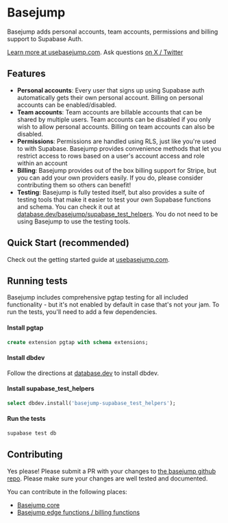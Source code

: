 # Basejump

Basejump adds personal accounts, team accounts, permissions and billing support to Supabase Auth.

[Learn more at usebasejump.com](https://usebasejump.com). Ask questions [on X / Twitter](https://twitter.com/tiniscule)

## Features

- **Personal accounts**: Every user that signs up using Supabase auth automatically gets their own personal account.
  Billing on personal accounts can be enabled/disabled.
- **Team accounts**: Team accounts are billable accounts that can be shared by multiple users. Team accounts can be
  disabled if you only wish to allow personal accounts. Billing on team accounts can also be disabled.
- **Permissions**: Permissions are handled using RLS, just like you're used to with Supabase. Basejump provides
  convenience methods that let you restrict access to rows based on a user's account access and role within an account
- **Billing**: Basejump provides out of the box billing support for Stripe, but you can add your own providers easily.
  If you do, please consider contributing them so others can benefit!
- **Testing**: Basejump is fully tested itself, but also provides a suite of testing tools that make it easier to test
  your own Supabase functions and schema. You can check it out
  at [database.dev/basejump/supabase_test_helpers](https://database.dev/basejump/supabase_test_helpers). You do not need
  to be using Basejump to use the testing tools.

## Quick Start (recommended)

Check out the getting started guide at [usebasejump.com](https://usebasejump.com).

## Running tests
Basejump includes comprehensive pgtap testing for all included functionality - but it's not enabled by default in case that's not your jam. To run the tests, you'll need to add a few dependencies.

#### Install pgtap

```sql
create extension pgtap with schema extensions;
```

#### Install dbdev
Follow the directions at [database.dev](https://database.dev/supabase/dbdev) to install dbdev.

#### Install supabase_test_helpers

```sql
select dbdev.install('basejump-supabase_test_helpers');
```

#### Run the tests
```bash
supabase test db
```


## Contributing

Yes please! Please submit a PR with your changes to [the basejump github repo](https://github.com/usebasejump/basejump). Please make sure your changes are well tested and documented.

You can contribute in the following places:
- [Basejump core](https://github.com/usebasejump/basejump)
- [Basejump edge functions / billing functions](https://github.com/usebasejump/basejump-deno-packages)